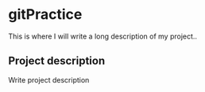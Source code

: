 # gitPractice
This is where I will write a long description of my project..
 ## Project description
 Write project description
 
